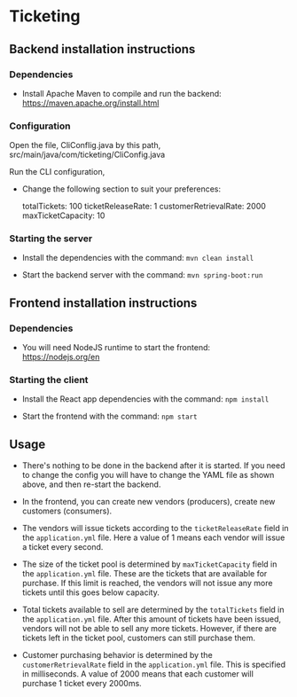 # Ticketing

## Backend installation instructions

### Dependencies

- Install Apache Maven to compile and run the backend: https://maven.apache.org/install.html

### Configuration
Open the file, CliConflig.java by this path, src/main/java/com/ticketing/CliConfig.java

Run the CLI configuration,

- Change the following section to suit your preferences:



  totalTickets: 100
  ticketReleaseRate: 1
  customerRetrievalRate: 2000
  maxTicketCapacity: 10


### Starting the server

- Install the dependencies with the command: `mvn clean install`

- Start the backend server with the command: `mvn spring-boot:run`

## Frontend installation instructions

### Dependencies

- You will need NodeJS runtime to start the frontend: https://nodejs.org/en

### Starting the client

- Install the React app dependencies with the command: `npm install`

- Start the frontend with the command: `npm start`

## Usage

- There's nothing to be done in the backend after it is started. If you need to change the config you will have to change the YAML file as shown above, and then re-start the backend.

- In the frontend, you can create new vendors (producers), create new customers (consumers).

- The vendors will issue tickets according to the `ticketReleaseRate` field in the `application.yml` file. Here a value of 1 means each vendor will issue a ticket every second.

* The size of the ticket pool is determined by `maxTicketCapacity` field in the `application.yml` file. These are the tickets that are available for purchase. If this limit is reached, the vendors will not issue any more tickets until this goes below capacity.

* Total tickets available to sell are determined by the `totalTickets` field in the `application.yml` file. After this amount of tickets have been issued, vendors will not be able to sell any more tickets. However, if there are tickets left in the ticket pool, customers can still purchase them.

* Customer purchasing behavior is determined by the `customerRetrievalRate` field in the `application.yml` file. This is specified in milliseconds. A value of 2000 means that each customer will purchase 1 ticket every 2000ms.

